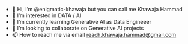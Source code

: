 - 👋 Hi, I’m @enigmatic-khawaja but you can call me Khawaja Hammad
- 👀 I’m interested in DATA / AI
- 🌱 I’m currently learning Generative AI as Data Engineeer
- 💞️ I’m looking to collaborate on Generative AI projects 
- 📫 How to reach me via email reach.khawaja.hammad@gmail.com

<!---
enigmatic-khawaja/enigmatic-khawaja is a ✨ special ✨ repository because its `README.md` (this file) appears on your GitHub profile.
You can click the Preview link to take a look at your changes.
--->
